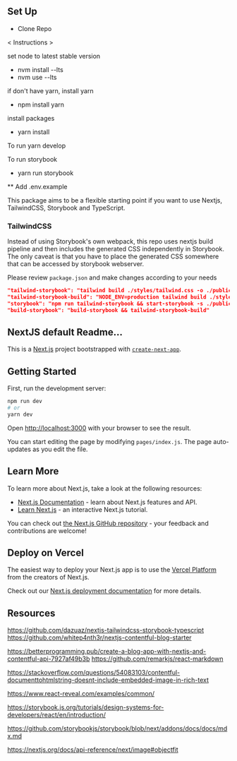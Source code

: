 ## Set Up 

- Clone Repo

< Instructions >

set node to latest stable version  
- nvm install --lts
 - nvm use --lts
 
 if don't have yarn, install yarn
 - npm install yarn 
 
install packages
- yarn install


To run
yarn develop

To run storybook 
- yarn run storybook


 
** Add .env.example


This package aims to be a flexible starting point if you want to use Nextjs, TailwindCSS, Storybook and TypeScript.

### TailwindCSS

Instead of using Storybook's own webpack, this repo uses nextjs build pipeline and then includes the generated CSS independently in Storybook.
The only caveat is that you have to place the generated CSS somewhere that can be accessed by storybook webserver.

Please review `package.json` and make changes according to your needs

```json
"tailwind-storybook": "tailwind build ./styles/tailwind.css -o ./public/storybook/tailwind.storybook.css",
"tailwind-storybook-build": "NODE_ENV=production tailwind build ./styles/tailwind.css -o ./storybook-static/storybook/tailwind.storybook.css",
"storybook": "npm run tailwind-storybook && start-storybook -s ./public -p 6006",
"build-storybook": "build-storybook && tailwind-storybook-build"
```

## NextJS default Readme...

This is a [Next.js](https://nextjs.org/) project bootstrapped with [`create-next-app`](https://github.com/vercel/next.js/tree/canary/packages/create-next-app).

## Getting Started

First, run the development server:

```bash
npm run dev
# or
yarn dev
```

Open [http://localhost:3000](http://localhost:3000) with your browser to see the result.

You can start editing the page by modifying `pages/index.js`. The page auto-updates as you edit the file.

## Learn More

To learn more about Next.js, take a look at the following resources:

- [Next.js Documentation](https://nextjs.org/docs) - learn about Next.js features and API.
- [Learn Next.js](https://nextjs.org/learn) - an interactive Next.js tutorial.

You can check out [the Next.js GitHub repository](https://github.com/vercel/next.js/) - your feedback and contributions are welcome!

## Deploy on Vercel

The easiest way to deploy your Next.js app is to use the [Vercel Platform](https://vercel.com/import?utm_medium=default-template&filter=next.js&utm_source=create-next-app&utm_campaign=create-next-app-readme) from the creators of Next.js.

Check out our [Next.js deployment documentation](https://nextjs.org/docs/deployment) for more details.


## Resources

https://github.com/dazuaz/nextjs-tailwindcss-storybook-typescript
https://github.com/whitep4nth3r/nextjs-contentful-blog-starter

https://betterprogramming.pub/create-a-blog-app-with-nextjs-and-contentful-api-7927af49b3b
https://github.com/remarkjs/react-markdown

https://stackoverflow.com/questions/54083103/contentful-documenttohtmlstring-doesnt-include-embedded-image-in-rich-text

https://www.react-reveal.com/examples/common/

https://storybook.js.org/tutorials/design-systems-for-developers/react/en/introduction/

https://github.com/storybookjs/storybook/blob/next/addons/docs/docs/mdx.md

https://nextjs.org/docs/api-reference/next/image#objectfit
